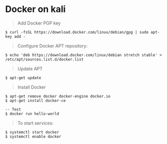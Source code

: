 # Docker on kali

> Add Docker PGP key

```
$ curl -fsSL https://download.docker.com/linux/debian/gpg | sudo apt-key add -
```

> Configure Docker APT repository:

```
$ echo 'deb https://download.docker.com/linux/debian stretch stable' > /etc/apt/sources.list.d/docker.list
```

> Update APT

```
$ apt-get update
```

> Install Docker

```
$ apt-get remove docker docker-engine docker.io
$ apt-get install docker-ce

-- Test
$ docker run hello-world
```

> To start services:

```
$ systemctl start docker
$ systemctl enable docker
```
